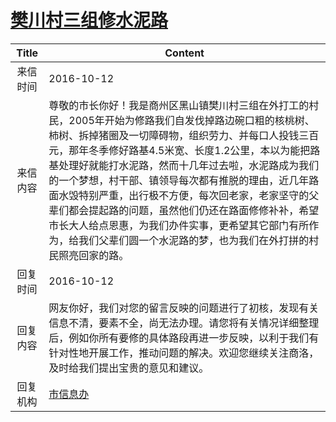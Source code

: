 # [樊川村三组修水泥路](http://www.shangluo.gov.cn/zmhd/ldxxxx.jsp?urltype=leadermail.LeaderMailContentUrl&wbtreeid=1112&leadermailid=3851)

| Title |                                                                                                                                          Content                                                                                                                                           |
|:-----:|--------------------------------------------------------------------------------------------------------------------------------------------------------------------------------------------------------------------------------------------------------------------------------------------|
| 来信时间  | 2016-10-12                                                                                                                                                                                                                                                                                 |
| 来信内容  | 尊敬的市长你好！我是商州区黑山镇樊川村三组在外打工的村民，2005年开始为修路我们自发伐掉路边碗口粗的核桃树、柿树、拆掉猪圈及一切障碍物，组织劳力、并每口人投钱三百元，那年冬季修好路基4.5米宽、长度1.2公里，本以为能把路基处理好就能打水泥路，然而十几年过去啦，水泥路成为我们的一个梦想，村干部、镇领导每次都有推脱的理由，近几年路面水毁特别严重，出行极不方便，每次回老家，老家坚守的父辈们都会提起路的问题，虽然他们仍还在路面修修补补，希望市长大人给点恩惠，为我们办件实事，更希望其它部门有所作为，给我们父辈们圆一个水泥路的梦，也为我们在外打拼的村民照亮回家的路。 |
| 回复时间  | 2016-10-12                                                                                                                                                                                                                                                                                 |
| 回复内容  | 网友你好，我们对您的留言反映的问题进行了初核，发现有关信息不清，要素不全，尚无法办理。请您将有关情况详细整理后，例如你所有要修的具体路段再进一步反映，以利于我们有针对性地开展工作，推动问题的解决。欢迎您继续关注商洛，及时给我们提出宝贵的意见和建议。                                                                                                                                                               |
| 回复机构  | [市信息办](../../category/agencies/市信息办.md)                                                                                                                                                                                                                                                    |